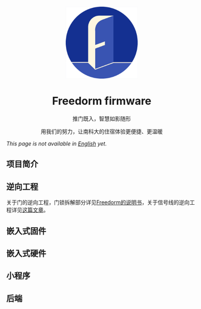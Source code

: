 
<div>
<p align="center">
<a href="https://freedorm.net" >
  <img width="190" src="freedorm_mini_logo.png" alt="Freedorm Logo by Sun">
</a>
  </p>  
<h1 align="center">
Freedorm firmware
</h1>
<p align="center">
推门既入，智慧如影随形
</p>
<p align="center">
用我们的努力，让南科大的住宿体验更便捷、更温暖
</p>
</div>

_This page is not available in [English](README.en.md) yet._ 

## 项目简介

## 逆向工程
关于门的逆向工程，门锁拆解部分详见[Freedorm的说明书](/TODO)，关于信号线的逆向工程详见[这篇文章](/reverse_engineering/README.md)。

## 嵌入式固件

## 嵌入式硬件

## 小程序

## 后端
